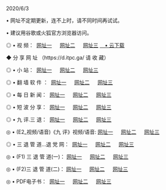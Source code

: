 <p>2020/6/3
<p>• 网址不定期更新，连不上时，请不同时间再试试。
<p>• 建议用谷歌或火狐官方浏览器访问。
<p>◎ • 视 频： 
<a href="http://hyr.lexmarktr.com/" target="_blank">网址一</a> 　 
<a href="http://hro.lexmarktr.com/" target="_blank">网址二</a> 　 
<a href="http://hwn.lexmarktr.com/b.html" target="_blank">网址三</a>
<a href="https://yadi.sk/d/d0sUeAOpal3njw" target="_wblank">　• 云下载 </a></p>
<p>◆ 分 享 网 址 （https://d.itpc.ga/ 请 收 藏） </p>

<p>◎ • 小 站：  
<a href="http://hyr.lexmarktr.com/f.html" target="_blank">网址一</a> 　 
<a href="http://hro.lexmarktr.com/h.html" target="_blank">网址二</a> 　 
<a href="http://hwn.lexmarktr.com/k/" target="_blank">网址三</a></p>
<p>◎ • 翻 墙 软 件 ：  
<a href="http://hyr.lexmarktr.com/ff/" target="_blank">网址一</a> 　 
<a href="http://hro.lexmarktr.com/s/read/a1_nd.html" target="_blank">网址二</a> 　 
<a href="http://hwn.lexmarktr.com/ff/index.html" target="_blank">网址三</a></p>
<p>◎ • 每 日 新 闻：  
<a href="http://hyr.lexmarktr.com/day/" target="_blank">网址一</a> 　 
<a href="http://hro.lexmarktr.com/day/" target="_blank">网址二</a> 　 
<a href="http://hwn.lexmarktr.com/day/index.html" target="_blank">网址三</a></p>
<p>◎ • 短 波 分 享：  
<a href="http://hyr.lexmarktr.com/h/" target="_blank">网址一</a> 　 
<a href="http://hro.lexmarktr.com/h/" target="_blank">网址二</a> 　 
<a href="http://hwn.lexmarktr.com/h/index.html" target="_blank">网址三</a></p>
<p>◎ • 九 评.三 退：  
<a href="http://hyr.lexmarktr.com/t/" target="_blank">网址一</a> 　 
<a href="http://hro.lexmarktr.com/v2/index.html" target="_blank">网址二</a> 　 
<a href="http://hwn.lexmarktr.com/tt/index.html" target="_blank">网址三</a> 　</p>
<p>◎ • (E2_视频/语音)《九 评》视频/语音: 
<a href="http://hyr.lexmarktr.com/7738.html" target="_blank">网址一</a> 　 
<a href="http://hro.lexmarktr.com/7614.html" target="_blank">网址二</a> 　 
<a href="http://hwn.lexmarktr.com/7633.html" target="_blank">网址三</a></p>
<p>◎ • 三 退 管 道...退 党 网：  
<a href="http://hyr.lexmarktr.com/go/td1.html" target="_blank">网址一</a> 　 
<a href="http://hro.lexmarktr.com/go/td2.html" target="_blank">网址二</a> 　 
<a href="http://hwn.lexmarktr.com/go/td3.html" target="_blank">网址三</a></p>
<p>◎ • (F1) 三 退 管 道(一)： 
<a href="http://hyr.lexmarktr.com/dd/" target="_blank">网址一</a> 　 
<a href="http://hro.lexmarktr.com/s/read/a1_tdx.html" target="_blank">网址二</a> 　 
<a href="http://hwn.lexmarktr.com/dd/" target="_blank">网址三</a></p>
<p>◎ • (F2)三 退 管 道(二)： 
<a href="http://hwn.lexmarktr.com/d/" target="_blank">网址一</a> 　 
<a href="http://hyr.lexmarktr.com/d/index.html" target="_blank">网址二</a> 　 
<a href="http://hro.lexmarktr.com/d/" target="_blank">网址三</a></p>
<p>◎ • PDF电子书：  
<a href="http://hyr.lexmarktr.com/p/" target="_blank">网址一</a> 　 
<a href="http://hro.lexmarktr.com/p/index.html" target="_blank">网址二</a> 　 
<a href="http://hwn.lexmarktr.com/p/" target="_blank">网址三</a></p>
